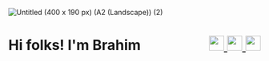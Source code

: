 ![Untitled (400 x 190 px) (A2 (Landscape)) (2)](https://github.com/user-attachments/assets/87da3ca9-61e2-41cc-9755-de56d72c43d9)

<h1 style="display:flex; align-items:center; justify-content:space-between;">
  <span>Hi folks! I'm Brahim </span>
  <span>
    <a href="mailto:brahim.mefgouda@ku.ac.ae">
      <img height="30" src="https://raw.githubusercontent.com/iansmathew/iansmathew/master/assets/icon_email.png">
    </a>
    <a href="https://www.linkedin.com/in/brahimmefgouda/">
      <img height="30" src="https://raw.githubusercontent.com/iansmathew/iansmathew/master/assets/icon_linkedin.png">
    </a>
    <a href="https://x.com/BrahimMefgouda">
      <img height="30" src="https://raw.githubusercontent.com/iansmathew/iansmathew/master/assets/icon_twitter.png">
    </a>
  </span>
</h1>

